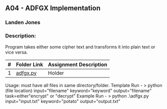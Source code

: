 ##  A04 - ADFGX Implementation
### Landen Jones
### Description: 
Program takes either some cipher text and transforms it into plain text or vice versa.  

|   #   | Folder Link | Assignment Description |
| :---: | ----------- | ---------------------- |
|1|<a href="https://github.com/LandenSJones/4663-Cryptography-Jones/blob/master/Assignments/A04/adfgx.py">adfgx.py</a>|Holder|

Usage:
  must have all files in same directory/folder.
  Template Run - >  python (file location) input="filename" keyword="keyword" output="filename" task=either"encrypt" or "decrypt"
  Example Run - > python .\adfgx.py input="input.txt" keyword="potato" output="output.txt"
